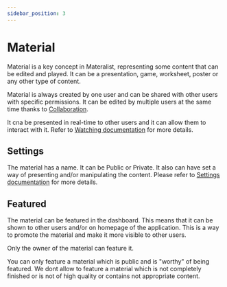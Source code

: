 ```yaml
---
sidebar_position: 3
---
```


# Material

Material is a key concept in Materalist, representing some content that can be edited and played.
It can be a presentation, game, worksheet, poster or any other type of content.

Material is always created by one user and can be shared with other users with specific permissions.
It can be edited by multiple users at the same time thanks to [Collaboration](./editor/collaboration).

It cna be presented in real-time to other users and it can allow them to interact with it.
Refer to [Watching documentation](./player/watching) for more details.

## Settings

The material has a name.
It can be Public or Private.
It also can have set a way of presenting and/or manipulating the content.
Please refer to [Settings documentation](./player/settings) for more details.

## Featured

The material can be featured in the dashboard.
This means that it can be shown to other users and/or on homepage of the application.
This is a way to promote the material and make it more visible to other users.

Only the owner of the material can feature it.

You can only feature a material which is public and is "worthy" of being featured.
We dont allow to feature a material which is not completely finished or is not of high quality or contains not appropriate content.
